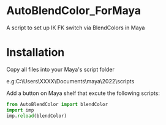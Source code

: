 # AutoBlendColor_ForMaya
A script to set up IK FK switch via BlendColors in Maya

# Installation
Copy all files into your Maya's script folder

e.g:C:\Users\XXXX\Documents\maya\2022\scripts

Add a button on Maya shelf that excute the following scripts:

```python
from AutoBlendColor import blendColor
import imp
imp.reload(blendColor)
